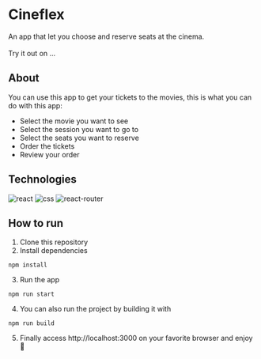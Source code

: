 # Cineflex

An app that let you choose and reserve seats at the cinema. <br><br>
Try it out on ...

## About

You can use this app to get your tickets to the movies, this is what you can do with this app:

 - Select the movie you want to see
 - Select the session you want to go to
 - Select the seats you want to reserve
 - Order the tickets
 - Review your order

## Technologies

![react](https://img.shields.io/badge/React-20232A?style=for-the-badge&logo=react&logoColor=61DAFB) ![css](https://img.shields.io/badge/CSS3-1572B6?style=for-the-badge&logo=css3&logoColor=white) ![react-router](https://img.shields.io/badge/React_Router-CA4245?style=for-the-badge&logo=react-router&logoColor=white)

## How to run

1. Clone this repository
2. Install dependencies
  ```
  npm install
  ```
3. Run the app
  ```
  npm run start
  ```
4. You can also run the project by building it with
  ```
  npm run build
  ```
5. Finally access http://localhost:3000 on your favorite browser and enjoy 🙂
